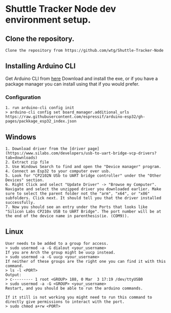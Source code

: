 # Shuttle Tracker Node dev environment setup.

## Clone the repository. 
    Clone the repository from https://github.com/wtg/Shuttle-Tracker-Node
## Installing Arduino CLI
   Get Arduino CLI from [here](https://arduino.github.io/arduino-cli/0.21/installation/) 
   Download and install the exe, or if you have a package manager you can install using that if you would prefer.
### Configuration
    1. run arduino-cli config init
    > arduino-cli config set board_manager.additional_urls https://raw.githubusercontent.com/espressif/arduino-esp32/gh-pages/packkage_esp32_index.json
## Windows 
    1. Download driver from the [driver page](https://www.silabs.com/developers/usb-to-uart-bridge-vcp-drivers?tab=downloads)
    2. Extract zip file 
    3. Use Windows Search to find and open the "Device manager" program.
    4. Connect an Esp32 to your computer over usb.
    5. Look for "CP2102N USb to UART bridge controller" under the "Other Devices" section.
    6. Right Click and select "Update Driver" -> "Browse my Computer". Navigate and select the unzipped driver you downloaded earlier. Make sure to select the parent folder not the "arm", "x64", or "x86" subfolders. Click next. It should tell you that the driver installed successfully. 
    7. Now you should see an entry under the Ports that looks like "Silicon Labs CP210x USB to UART Bridge". The port number will be at the end of the device name in parenthesis(ie. (COM9)).

## Linux
    User needs to be added to a group for access.
    > sudo usermod -a -G dialout <your_username>
    If you are Arch the group might be uucp instead.
    > sudo usermod -a -G uucp <your_username>
    If neither of these groups are the right one you can find it with this command.
    > ls -l <PORT>
    Output:
    > c--------- 1 root <GROUP> 188, 0 Mar  3 17:19 /dev/ttyUSB0
    > sudo usermod -a -G <GROUP> <your_username>
    Restart, and you should be able to run the arduino commands. 

    If it still is not working you might need to run this command to directly give permissions to interact with the port.
    > sudo chmod a+rw <PORT> 


 
